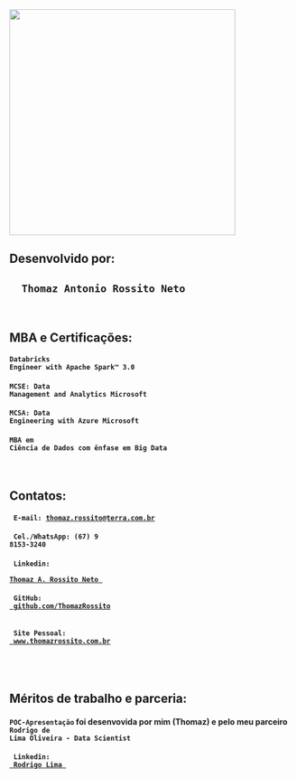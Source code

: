 <img width = "400px" src = "https://databricks.com/wp-content/uploads/2019/09/og-databricks.png">

<br>

## Desenvolvido por:

<h2> <code> <b> Thomaz Antonio Rossito Neto </b> </code> </h2>

<br>

## MBA e Certificações:

#### <code>Databricks Engineer with Apache Spark™ 3.0  </code>
#### <code>MCSE: Data Management and Analytics Microsoft</code>
#### <code>MCSA: Data Engineering with Azure Microsoft</code>
#### <code>MBA em Ciência de Dados com ênfase em Big Data</code>

<br>

## Contatos: 

#### <code> E-mail: thomaz.rossito@terra.com.br </code> 
#### <code> Cel./WhatsApp: (67) 9 8153-3240 </code> 
#### <code> Linkedin: <a href="https://www.linkedin.com/in/thomaz-antonio-rossito-neto/"> Thomaz A. Rossito Neto </a> </code>
#### <code> GitHub: <a href="https://github.com/ThomazRossito"> github.com/ThomazRossito </a> </code>
#### <code> Site Pessoal: <a href="www.thomazrossito.com.br"> www.thomazrossito.com.br </a> </code>


<br>
<br>

## Méritos de trabalho e parceria: 
 
#### `POC-Apresentação` foi desenvovida por mim (Thomaz) e pelo meu parceiro <code> Rodrigo de Lima Oliveira - Data Scientist </code> <br>
#### <code> Linkedin: <a href="https://www.linkedin.com/in/rodrigolima82/"> Rodrigo Lima </a> </code>
